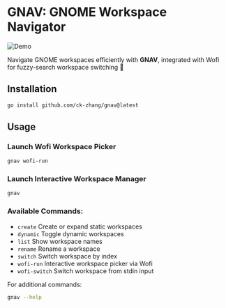 # GNAV: GNOME Workspace Navigator

![Demo](https://github.com/user-attachments/assets/9727f5c4-6ed2-437d-ab1b-1e8098a9fa17)

Navigate GNOME workspaces efficiently with **GNAV**, integrated with Wofi for fuzzy-search workspace switching 🚀

## Installation

```bash
go install github.com/ck-zhang/gnav@latest
```

## Usage

### Launch Wofi Workspace Picker

```bash
gnav wofi-run
```

### Launch Interactive Workspace Manager

```bash
gnav
```

### Available Commands:

- `create`      Create or expand static workspaces
- `dynamic`     Toggle dynamic workspaces
- `list`        Show workspace names
- `rename`      Rename a workspace
- `switch`      Switch workspace by index
- `wofi-run`    Interactive workspace picker via Wofi
- `wofi-switch` Switch workspace from stdin input

For additional commands:
```bash
gnav --help
```
